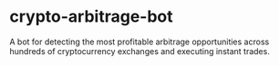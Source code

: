 # crypto-arbitrage-bot
A bot for detecting the most profitable arbitrage opportunities across hundreds of cryptocurrency exchanges and executing instant trades.
